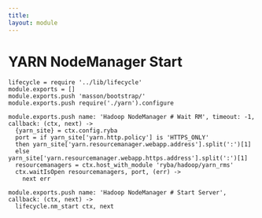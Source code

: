 ```yaml
---
title: 
layout: module
---
```


# YARN NodeManager Start

    lifecycle = require '../lib/lifecycle'
    module.exports = []
    module.exports.push 'masson/bootstrap/'
    module.exports.push require('./yarn').configure

    module.exports.push name: 'Hadoop NodeManager # Wait RM', timeout: -1, callback: (ctx, next) ->
      {yarn_site} = ctx.config.ryba
      port = if yarn_site['yarn.http.policy'] is 'HTTPS_ONLY'
      then yarn_site['yarn.resourcemanager.webapp.address'].split(':')[1]
      else yarn_site['yarn.resourcemanager.webapp.https.address'].split(':')[1]
      resourcemanagers = ctx.host_with_module 'ryba/hadoop/yarn_rms'
      ctx.waitIsOpen resourcemanagers, port, (err) ->
        next err

    module.exports.push name: 'Hadoop NodeManager # Start Server', callback: (ctx, next) ->
      lifecycle.nm_start ctx, next
